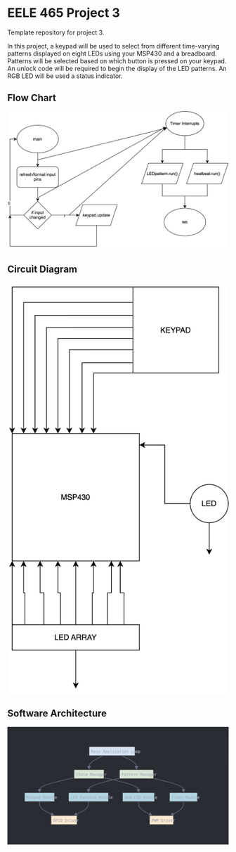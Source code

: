 # EELE 465 Project 3

Template repository for project 3.

In this project, a keypad will be used to select from different time-varying patterns displayed on eight LEDs using your MSP430 and a breadboard. Patterns will be selected based on which button is pressed on your keypad. An unlock code will be required to begin the display of the LED patterns. An RGB LED will be used a status indicator.

## Flow Chart

![Alt text](docs/flowcharts/Project3_Flowchart-main.drawio.svg)

## Circuit Diagram

![Alt text](docs/flowcharts/CircuitDiagram.drawio.svg)

## Software Architecture

![Alt text](docs/flowcharts/Project03_SystemArch.png)
